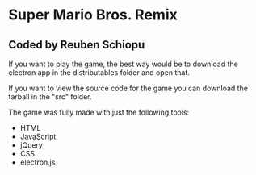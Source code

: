 # Super Mario Bros. Remix

## Coded by Reuben Schiopu

If you want to play the game, the best way would be to download the electron app in the distributables folder and open that.

If you want to view the source code for the game you can download the tarball in the "src" folder.

The game was fully made with just the following tools:

- HTML
- JavaScript
- jQuery
- CSS
- electron.js